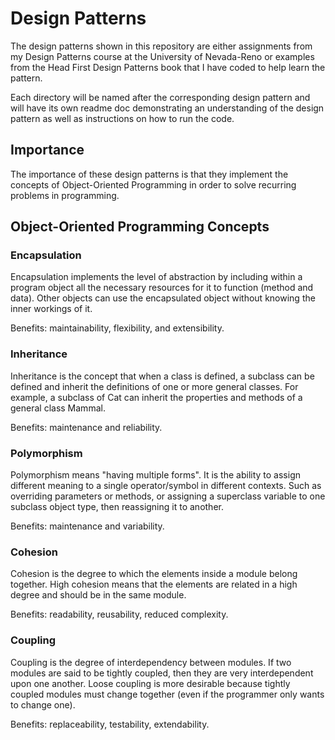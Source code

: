 # Design Patterns
The design patterns shown in this repository are either assignments from my Design Patterns course at the University of Nevada-Reno or examples from the Head First Design Patterns book that I have coded to help learn the pattern.

Each directory will be named after the corresponding design pattern and will have its own readme doc demonstrating an understanding of the design pattern as well as instructions on how to run the code.

## Importance
The importance of these design patterns is that they implement the concepts of Object-Oriented Programming in order to solve recurring problems in programming.

## Object-Oriented Programming Concepts

### Encapsulation
Encapsulation implements the level of abstraction by including within a program object all the necessary resources for it to function (method and data). Other objects can use the encapsulated object without knowing the inner workings of it.

Benefits: maintainability, flexibility, and extensibility.
### Inheritance
Inheritance is the concept that when a class is defined, a subclass can be defined and inherit the definitions of one or more general classes. For example, a subclass of Cat can inherit the properties and methods of a general class Mammal.

Benefits: maintenance and reliability. 
### Polymorphism
Polymorphism means "having multiple forms". It is the ability to assign different meaning to a single operator/symbol in different contexts. Such as overriding parameters or methods, or assigning a superclass variable to one subclass object type, then reassigning it to another.

Benefits: maintenance and variability.

### Cohesion
Cohesion is the degree to which the elements inside a module belong together. High cohesion means that the elements are related in a high degree and should be in the same module.

Benefits: readability, reusability, reduced complexity.
### Coupling
Coupling is the degree of interdependency between modules. If two modules are said to be tightly coupled, then they are very interdependent upon one another. Loose coupling is more desirable because tightly coupled modules must change together (even if the programmer only wants to change one).

Benefits: replaceability, testability, extendability.

